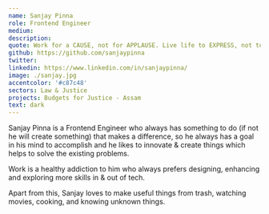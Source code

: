```yaml
---
name: Sanjay Pinna
role: Frontend Engineer
medium:
description:
quote: Work for a CAUSE, not for APPLAUSE. Live life to EXPRESS, not to IMPRESS.
github: https://github.com/sanjaypinna
twitter:
linkedin: https://www.linkedin.com/in/sanjaypinna/
image: ./sanjay.jpg
accentcolor: '#c87c48'
sectors: Law & Justice
projects: Budgets for Justice - Assam
text: dark
---
```


Sanjay Pinna is a Frontend Engineer who always has something to do (if not he will create something) that makes a difference, so he always has a goal in his mind to accomplish and he likes to innovate & create things which helps to solve the existing problems.

Work is a healthy addiction to him who always prefers designing, enhancing and exploring more skills in & out of tech.

Apart from this, Sanjay loves to make useful things from trash, watching movies, cooking, and knowing unknown things.

